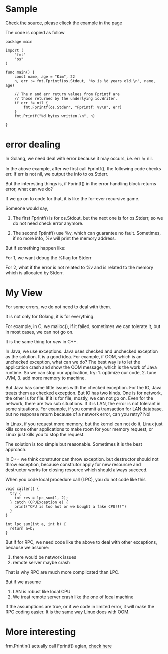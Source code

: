 # Sample

[Check the source](https://golang.org/pkg/fmt/#Fprintf), please clieck the example in the page

The code is copied as follow

```
package main

import (
	"fmt"
	"os"
)

func main() {
	const name, age = "Kim", 22
	n, err := fmt.Fprintf(os.Stdout, "%s is %d years old.\n", name, age)

	// The n and err return values from Fprintf are
	// those returned by the underlying io.Writer.
	if err != nil {
		fmt.Fprintf(os.Stderr, "Fprintf: %v\n", err)
	}
	fmt.Printf("%d bytes written.\n", n)

}
```

# error dealing

In Golang, we need deal with error because it may occurs, i.e. err != nil.

In the above example, after we first call Fprintf(), the following code checks err. If err is not nil, we output the info to os.Stderr.

But the interesting things is, if Fprintf() in the error handling block returns error, what can we do?

If we go on to code for that, it is like the for-ever recursive game.

Someone would say, 

1. The first Fprintf() is for os.Stdout, but the next one is for os.Stderr, so we do not need check error anymore.

2. The second Fptintf() use %v, which can guarantee no fault. Sometimes, if no more info, %v will print the memory address.

But if something happen like:

For 1, we want debug the %flag for Stderr

For 2, what if the error is not related to %v and is related to the memory which is allocated by Stderr.

# My View

For some errors, we do not need to deal with them.

It is not only for Golang, it is for everything.

For example, in C, we malloc(), if it failed, sometimes we can tolerate it, but in most cases, we can not go on.

It is the same thing for *new* in C++.

In Java, we use exceptions. Java uses checked and unchecked exception as the solution. It is a good idea. For example, if OOM, which is an unchecked exception, what can we do? The best way is to let the application crash and show the OOM message, which is the work of Java runtime. So we can stop our application, try: 1. optimize our code, 2. tune JVM, 3. add more memory to machine.

But Java has some little issues with the checked exception. For the IO, Java treats them as checked exception. But IO has two kinds. One is for network, the other is for file. If it is for file, mostly, we can not go on. Even for the network, there are two sub situations. If it is LAN, the error is not tolerant in some situations. For example, if you commit a transaction for LAN database, but no response return because of a network error, can you retry? No!

In Linux, if you request more memory, but the kernel can not do it, Linux just kills some other applications to make room for your memory request, or Linux just kills you to stop the request. 

The solution is too simple but reasonable. Sometimes it is the best approach.

In C++ we think construtor can throw exception. but destructor should not throw exception, because construtor apply for new resourcre and destructor works for closing resource which should always succeed.

When you code local procedure call (LPC), you do not code like this
```
void caller() {
  try {
    int res = lpc_sum(1, 2);
  } catch (CPUException e) {
    print("CPU is too hot or we bought a fake CPU!!!")
  }
}

int lpc_sum(int a, int b) {
  return a+b;
}
```

But if for RPC, we need code like the above to deal with other exceptions, because we assume:
1. there would be network issues
2. remote server maybe crash

That is why RPC are much more complicated than LPC. 

But if we assume
1. LAN is robust like local CPU
2. We treat remote server crash like the one of local machine 

If the assumptions are true, or if we code in limited error, it will make the RPC coding easier. It is the same way Linux does with OOM.

# More interesting 

frm.Println() actually call Fprintf() agian, [check here](https://golang.org/src/fmt/print.go?s=5840:5903#L202)